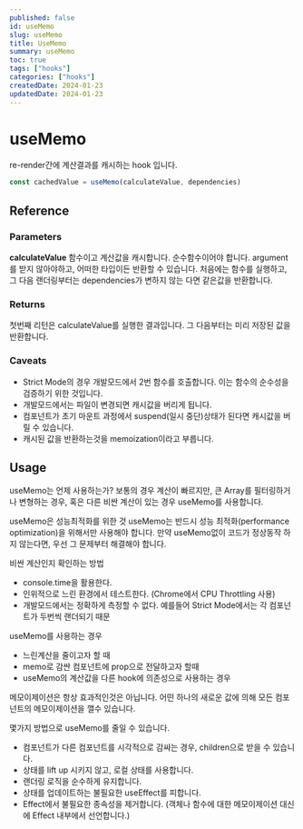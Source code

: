 ```yaml
---
published: false
id: useMemo
slug: useMemo
title: UseMemo
summary: useMemo
toc: true
tags: ["hooks"]
categories: ["hooks"]
createdDate: 2024-01-23
updatedDate: 2024-01-23
---
```


# useMemo

re-render간에 계산결과를 캐시하는 hook 입니다.

```typescript
const cachedValue = useMemo(calculateValue, dependencies)
```

## Reference
### Parameters
**calculateValue**
함수이고 계산값을 캐시합니다. 순수함수이어야 합니다.
argument를 받지 않아야하고, 어떠한 타입이든 반환할 수 있습니다.
처음에는 함수를 실행하고, 그 다음 랜더링부터는 dependencies가 변하지 않는 다면 같은값을 반환합니다.

### Returns
첫번째 리턴은 calculateValue를 실행한 결과입니다.
그 다음부터는 미리 저장된 값을 반환합니다.

### Caveats
- Strict Mode의 경우 개발모드에서 2번 함수를 호출합니다. 이는 함수의 순수성을 검증하기 위한 것입니다.
- 개발모드에서는 파일이 변경되면 캐시값을 버리게 됩니다.
- 컴포넌트가 초기 마운트 과정에서 suspend(일시 중단)상태가 된다면 캐시값을 버릴 수 있습니다.
- 캐시된 값을 반환하는것을 memoization이라고 부릅니다.

## Usage

useMemo는 언제 사용하는가?
보통의 경우 계산이 빠르지만, 큰 Array를 필터링하거나 변형하는 경우, 혹은 다른 비싼 계산이 있는 경우
useMemo를 사용합니다.

useMemo은 성능최적화를 위한 것
useMemo는 반드시 성능 최적화(performance optimization)을 위해서만 사용해야 합니다.
만약 useMemo없이 코드가 정상동작 하지 않는다면, 우선 그 문제부터 해결해야 합니다.

비싼 계산인지 확인하는 방법
- console.time을 활용한다.
- 인위적으로 느린 환경에서 테스트한다. (Chrome에서 CPU Throttling 사용)
- 개발모드에서는 정확하게 측정할 수 없다. 예를들어 Strict Mode에서는 각 컴포넌트가 두번씩 랜더되기 때문

useMemo를 사용하는 경우
- 느린계산을 줄이고자 할 때
- memo로 감싼 컴포넌트에 prop으로 전달하고자 할때
- useMemo의 계산값을 다른 hook에 의존성으로 사용하는 경우

메모이제이션은 항상 효과적인것은 아닙니다. 
어떤 하나의 새로운 값에 의해 모든 컴포넌트의 메모이제이션을 깰수 있습니다.

몇가지 방법으로 useMemo를 줄일 수 있습니다.
- 컴포넌트가 다른 컴포넌트를 시각적으로 감싸는 경우, children으로 받을 수 있습니다.
- 상태를 lift up 시키지 않고, 로컬 상태를 사용합니다.
- 랜더링 로직을 순수하게 유지합니다.
- 상태를 업데이트하는 불필요한 useEffect를 피합니다.
- Effect에서 불필요한 종속성을 제거합니다. (객체나 함수에 대한 메모이제이션 대신에 Effect 내부에서 선언합니다.)


